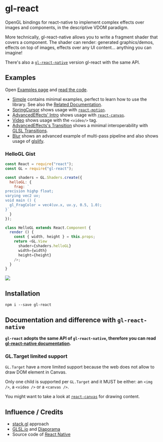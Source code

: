 # gl-react

OpenGL bindings for react-native to implement complex effects over images and components, in the descriptive VDOM paradigm.

More technically, gl-react-native allows you to write a fragment shader that covers a component. The shader can render: generated graphics/demos, effects on top of images, effects over any UI content... anything you can imagine!

There's also a [`gl-react-native`](https://github.com/ProjectSeptemberInc/gl-react-native) version gl-react with the same API.

## Examples

Open [Examples page](http://projectseptemberinc.github.io/gl-react/) and [read the code](https://github.com/ProjectSeptemberInc/gl-react/tree/master/Examples).

- [Simple](https://github.com/ProjectSeptemberInc/gl-react/tree/master/Examples/Simple) contains minimal examples, perfect to learn how to use the library. See also the [Related Documentation](http://projectseptemberinc.gitbooks.io/gl-react-native/content/).
- [SpringCursor](https://github.com/ProjectSeptemberInc/gl-react/tree/master/Examples/SpringCursor/index.js) shows usage with [`react-motion`](https://github.com/chenglou/react-motion).
- [AdvancedEffects' Intro](https://github.com/ProjectSeptemberInc/gl-react/blob/master/Examples/AdvancedEffects/src/Intro.js) shows usage with [`react-canvas`](https://github.com/Flipboard/react-canvas).
- [Video](https://github.com/ProjectSeptemberInc/gl-react/blob/master/Examples/Video/index.js) shows usage with the `<video/>` tag.
- [AdvancedEffects's Transition](https://github.com/ProjectSeptemberInc/gl-react/blob/master/Examples/AdvancedEffects/src/Transition.js) shows a minimal interoperability with [GLSL Transitions](http://transitions.glsl.io/).
- [Blur](https://github.com/ProjectSeptemberInc/gl-react/blob/master/Examples/Blur/) shows an advanced example of multi-pass pipeline and also shows usage of [glslify](https://github.com/stackgl/glslify).

### HelloGL Gist

```js
const React = require("react");
const GL = require("gl-react");

const shaders = GL.Shaders.create({
  helloGL: {
    frag: `
precision highp float;
varying vec2 uv;
void main () {
  gl_FragColor = vec4(uv.x, uv.y, 0.5, 1.0);
}`
  }
});

class HelloGL extends React.Component {
  render () {
    const { width, height } = this.props;
    return <GL.View
      shader={shaders.helloGL}
      width={width}
      height={height}
    />;
  }
}
```

![](https://cloud.githubusercontent.com/assets/211411/9386550/432492c6-475c-11e5-9328-f3d5187298c1.jpg)


## Installation

```
npm i --save gl-react
```

## Documentation and difference with `gl-react-native`

**`gl-react` adopts the same API of `gl-react-native`, therefore you can read
[gl-react-native documentation](https://github.com/ProjectSeptemberInc/gl-react-native/tree/master/docs).**

### GL.Target limited support

`GL.Target` have a more limited support because the web does not allow to draw DOM element in Canvas.

Only one child is supported per `GL.Target` and it MUST be either: an `<img />`, a `<video />` or a `<canvas />`.

You might want to take a look at [`react-canvas`](https://github.com/Flipboard/react-canvas) for drawing content.


## Influence / Credits

- [stack.gl](http://stack.gl/) approach
- [GLSL.io](http://glsl.io/) and [Diaporama](https://github.com/gre/diaporama)
- Source code of [React Native](https://github.com/facebook/react-native)


